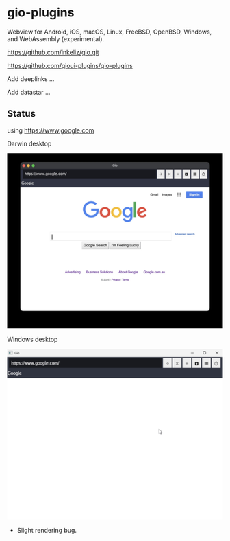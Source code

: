 # gio-plugins

Webview for Android, iOS, macOS, Linux, FreeBSD, OpenBSD, Windows, and WebAssembly (experimental).

https://github.com/inkeliz/gio.git

https://github.com/gioui-plugins/gio-plugins


Add deeplinks ... 

Add datastar ...

## Status

using https://www.google.com

Darwin desktop 

![darwin-desktop](darwin-desktop.jpg "darwin-desktop")

Windows desktop

![windows-desktop](windows-desktop.jpg "windows-desktop")

- Slight rendering bug.






